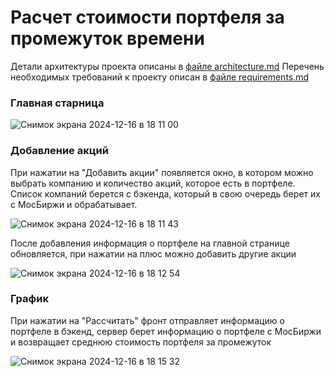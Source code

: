 # Расчет стоимости портфеля за промежуток времени

Детали архитектуры проекта описаны в [файле architecture.md](./ARCHITECTURE.md)
Перечень необходимых требований к проекту описан в [файле requirements.md](./REQUIREMENTS.md)

### Главная старница
![Снимок экрана 2024-12-16 в 18 11 00](https://github.com/user-attachments/assets/4680f2da-f1d5-4f6a-976d-0430608335d7)

### Добавление акций
При нажатии на "Добавить акции" появляется окно, в котором можно выбрать компанию и количество акций, которое есть в портфеле. Список компаний берется с бэкенда, который в свою очередь берет их с МосБиржи и обрабатывает.

![Снимок экрана 2024-12-16 в 18 11 43](https://github.com/user-attachments/assets/65a5bcf3-38bc-425f-9839-90e9eb2b3643)

После добавления информация о портфеле на главной странице обновляется, при нажатии на плюс можно добавить другие акции

![Снимок экрана 2024-12-16 в 18 12 54](https://github.com/user-attachments/assets/5d19bd71-5ac4-4c66-87b3-68d80f02e396)

### График
При нажатии на "Рассчитать" фронт отправляет информацию о портфеле в бэкенд, сервер берет информацию о портфеле с МосБиржи и возвращает среднюю стоимость портфеля за промежуток

![Снимок экрана 2024-12-16 в 18 15 32](https://github.com/user-attachments/assets/5a3072b9-a528-4074-8fde-e864df3f18a1)


